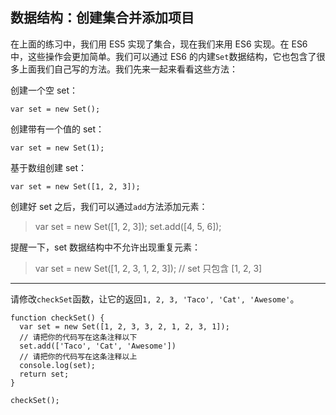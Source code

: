 ## 数据结构：创建集合并添加项目

在上面的练习中，我们用 ES5 实现了集合，现在我们来用 ES6 实现。在 ES6 中，这些操作会更加简单。我们可以通过 ES6 的内建`Set`数据结构，它也包含了很多上面我们自己写的方法。我们先来一起来看看这些方法：

创建一个空 set：

```
var set = new Set();
```

创建带有一个值的 set：

```
var set = new Set(1);
```

基于数组创建 set：

```
var set = new Set([1, 2, 3]);
```

创建好 set 之后，我们可以通过`add`方法添加元素：

> var set = new Set([1, 2, 3]);
> set.add([4, 5, 6]);

提醒一下，set 数据结构中不允许出现重复元素：

> var set = new Set([1, 2, 3, 1, 2, 3]);
> // set 只包含 [1, 2, 3]



------



请修改`checkSet`函数，让它的返回`1, 2, 3, 'Taco', 'Cat', 'Awesome'`。

```
function checkSet() {
  var set = new Set([1, 2, 3, 3, 2, 1, 2, 3, 1]);
  // 请把你的代码写在这条注释以下
  set.add(['Taco', 'Cat', 'Awesome'])
  // 请把你的代码写在这条注释以上
  console.log(set);
  return set;
}

checkSet();
```

